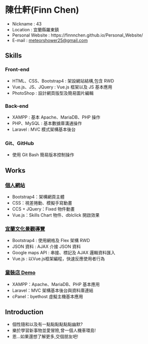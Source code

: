 <h1>陳仕軒(Finn Chen)</h1>
<ul>
    <li>Nickname : 43</li>
    <li>Location : 宜蘭縣羅東鎮</li>
    <li>Personal Website : https://finnnchen.github.io/Personal_Website/</li>
    <li>E-mail : <a href="mailto:meteorshower25@gmail.com">meteorshower25@gmail.com</a></li>
</ul>

<h2>Skills</h2>
<h3>Front-end</h3>
<ul>
  <li>HTML、CSS、Bootstrap4 : 架設網站結構,包含 RWD </li>
  <li>Vue.js、JS、JQuery : Vue.js 框架以及 JS 基本應用</li>
  <li>PhotoShop : 設計網頁版型及簡易圖片編輯</li>
</ul>
<h3>Back-end</h3>
<ul>
  <li>XAMPP : 基本 Apache、MariaDB、PHP 操作</li>
  <li>PHP、MySQL : 基本數據庫溝通操作</li>
  <li>Laravel : MVC 模式架構基本後台</li>
</ul>
<h3>Git、GitHub</h3>
<ul>
  <li>使用 Git Bash 簡易版本控制操作</li>
</ul>

<h2>Works</h2>
<h3><a href="https://finnnchen.github.io/Personal_Website/">個人網站</a></h3>
<ul>
  <li>Bootstrap4：架構網頁主體</li>
  <li>CSS：視差捲動、模擬手寫動畫</li>
  <li>CCS + JQuery：Fixed 物件動畫</li>
  <li>Vue.js：Skills Chart 物件、dblclick 開啟效果</li>
</ul>
<h3><a href="https://finnnchen.github.io/Ilan_culture/">宜蘭文化景觀導覽</a></h3>
<ul>
  <li>Bootstrap4 : 使用網格及 Flex 架構 RWD</li>
  <li>JSON 資料 : AJAX 介接 JSON 資料</li>
  <li>Google maps API : 串接、標記及 AJAX 邏輯資料匯入</li>
  <li>Vue.js : 以Vue.js框架編程，快速反應使用者行為</li> 
</ul>
<h3><a href="http://123kids.byethost6.com/">童裝店 Demo</a></h3>
<ul>
  <li>XAMPP：Apache、MariaDB、PHP 基本應用</li>
  <li>Laravel：MVC 架構基本後台與資料庫連結</li>
  <li>cPanel：byethost 虛擬主機基本應用</li>
</ul>

<h2>Introduction</h2>
<ul>
  <li>個性隨和以及有一點點點點點點幽默?</li>
  <li>樂於學習新事物並愛冒險,曾一個人機車環島!</li>
  <li>恩...如果還想了解更多,交個朋友吧!</li>
</ul>

